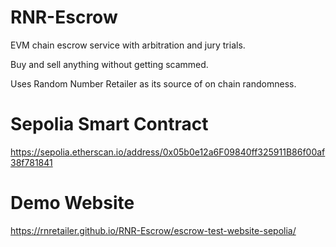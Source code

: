 # RNR-Escrow
EVM chain escrow service with arbitration and jury trials.

Buy and sell anything without getting scammed.

Uses Random Number Retailer as its source of on chain randomness.

# Sepolia Smart Contract
https://sepolia.etherscan.io/address/0x05b0e12a6F09840ff325911B86f00af38f781841

# Demo Website
https://rnretailer.github.io/RNR-Escrow/escrow-test-website-sepolia/
